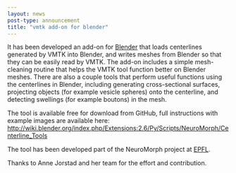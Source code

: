 ```yaml
---
layout: news
post-type: announcement
title: "vmtk add-on for blender"
---
```


It has been developed an add-on for <a href="http://www.blender.org/" target="_blank">Blender</a> that loads centerlines generated by VMTK into Blender, and writes meshes from Blender so that they can be easily read by VMTK.  The add-on includes a simple mesh-cleaning routine that helps the VMTK tool function better on Blender meshes.  There are also a couple tools that perform useful functions using the centerlines in Blender, including generating cross-sectional surfaces, projecting objects (for example vesicle spheres) onto the centerline, and detecting swellings (for example boutons) in the mesh.

The tool is available free for download from GitHub, full instructions with example images are available here:
<a href="http://wiki.blender.org/index.php/Extensions:2.6/Py/Scripts/NeuroMorph/Centerline_Tools" target="_blank">http://wiki.blender.org/index.php/Extensions:2.6/Py/Scripts/NeuroMorph/Centerline_Tools</a>

The tool has been developed part of the NeuroMorph project at <a href="http://neuromorph.epfl.ch/" target="_blank">EPFL</a>.

Thanks to Anne Jorstad and her team for the effort and contribution.

<!--break-->
